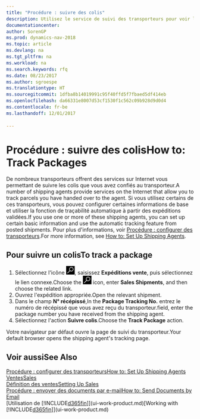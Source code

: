 ```yaml
---
title: "Procédure : suivre des colis"
description: Utilisez le service de suivi des transporteurs pour voir la progression d'une livraison.
documentationcenter: 
author: SorenGP
ms.prod: dynamics-nav-2018
ms.topic: article
ms.devlang: na
ms.tgt_pltfrm: na
ms.workload: na
ms.search.keywords: rfq
ms.date: 08/23/2017
ms.author: sgroespe
ms.translationtype: HT
ms.sourcegitcommit: 1dfba8b14019991c95f40ffd5f7fbaed5df414eb
ms.openlocfilehash: da66331e8007d53cf1530f1c562c09b928d9d0d4
ms.contentlocale: fr-be
ms.lasthandoff: 12/01/2017

---
```

# <a name="how-to-track-packages"></a><span data-ttu-id="e6550-103">Procédure : suivre des colis</span><span class="sxs-lookup"><span data-stu-id="e6550-103">How to: Track Packages</span></span>
<span data-ttu-id="e6550-104">De nombreux transporteurs offrent des services sur Internet vous permettant de suivre les colis que vous avez confiés au transporteur.</span><span class="sxs-lookup"><span data-stu-id="e6550-104">A number of shipping agents provide services on the Internet that allow you to track parcels you have handed over to the agent.</span></span> <span data-ttu-id="e6550-105">Si vous utilisez certains de ces transporteurs, vous pouvez configurer certaines informations de base et utiliser la fonction de traçabilité automatique à partir des expéditions validées.</span><span class="sxs-lookup"><span data-stu-id="e6550-105">If you use one or more of these shipping agents, you can set up certain basic information and use the automatic tracking feature from posted shipments.</span></span> <span data-ttu-id="e6550-106">Pour plus d'informations, voir [Procédure : configurer des transporteurs](sales-how-to-set-up-shipping-agents.md).</span><span class="sxs-lookup"><span data-stu-id="e6550-106">For more information, see [How to: Set Up Shipping Agents](sales-how-to-set-up-shipping-agents.md).</span></span>

## <a name="to-track-a-package"></a><span data-ttu-id="e6550-107">Pour suivre un colis</span><span class="sxs-lookup"><span data-stu-id="e6550-107">To track a package</span></span>
1. <span data-ttu-id="e6550-108">Sélectionnez l'icône ![Page ou état pour la recherche](media/ui-search/search_small.png "Page ou état pour la recherche"), saisissez **Expéditions vente**, puis sélectionnez le lien connexe.</span><span class="sxs-lookup"><span data-stu-id="e6550-108">Choose the ![Search for Page or Report](media/ui-search/search_small.png "Search for Page or Report icon") icon, enter **Sales Shipments**, and then choose the related link.</span></span>
2. <span data-ttu-id="e6550-109">Ouvrez l'expédition appropriée.</span><span class="sxs-lookup"><span data-stu-id="e6550-109">Open the relevant shipment.</span></span>
3. <span data-ttu-id="e6550-110">Dans le champ **N° récépissé**,</span><span class="sxs-lookup"><span data-stu-id="e6550-110">In the **Package Tracking No.**</span></span> <span data-ttu-id="e6550-111">entrez le numéro de récépissé que vous avez reçu du transporteur.</span><span class="sxs-lookup"><span data-stu-id="e6550-111">field, enter the package number you have received from the shipping agent.</span></span>
4. <span data-ttu-id="e6550-112">Sélectionnez l'action **Suivre colis**.</span><span class="sxs-lookup"><span data-stu-id="e6550-112">Choose the **Track Package** action.</span></span>

<span data-ttu-id="e6550-113">Votre navigateur par défaut ouvre la page de suivi du transporteur.</span><span class="sxs-lookup"><span data-stu-id="e6550-113">Your default browser opens the shipping agent's tracking page.</span></span>

## <a name="see-also"></a><span data-ttu-id="e6550-114">Voir aussi</span><span class="sxs-lookup"><span data-stu-id="e6550-114">See Also</span></span>
[<span data-ttu-id="e6550-115">Procédure : configurer des transporteurs</span><span class="sxs-lookup"><span data-stu-id="e6550-115">How to: Set Up Shipping Agents</span></span>](sales-how-to-set-up-shipping-agents.md)  
[<span data-ttu-id="e6550-116">Ventes</span><span class="sxs-lookup"><span data-stu-id="e6550-116">Sales</span></span>](sales-manage-sales.md)  
[<span data-ttu-id="e6550-117">Définition des ventes</span><span class="sxs-lookup"><span data-stu-id="e6550-117">Setting Up Sales</span></span>](sales-setup-sales.md)  
[<span data-ttu-id="e6550-118">Procédure : envoyer des documents par e-mail</span><span class="sxs-lookup"><span data-stu-id="e6550-118">How to: Send Documents by Email</span></span>](ui-how-send-documents-email.md)  
<span data-ttu-id="e6550-119">[Utilisation de [!INCLUDE[d365fin](includes/d365fin_md.md)]](ui-work-product.md)</span><span class="sxs-lookup"><span data-stu-id="e6550-119">[Working with [!INCLUDE[d365fin](includes/d365fin_md.md)]](ui-work-product.md)</span></span>

